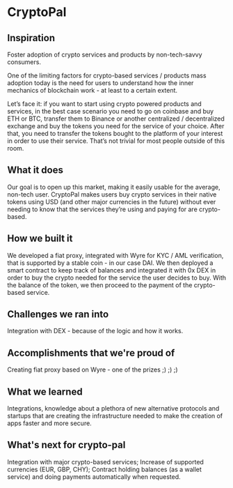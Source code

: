 # CryptoPal 

## Inspiration
Foster adoption of crypto services and products by non-tech-savvy consumers. 

One of the limiting factors for crypto-based services / products mass adoption today is the need for users to understand how the inner mechanics of blockchain work - at least to a certain extent.

Let’s face it: if you want to start using crypto powered products and services, in the best case scenario you need to go on coinbase and buy ETH or BTC, transfer them to Binance or another centralized / decentralized exchange and buy the tokens you need for the service of your choice. After that, you need to transfer the tokens bought to the platform of your interest in order to use their service. That’s not trivial for most people outside of this room. 

## What it does
Our goal is to open up this market, making it easily usable for the average, non-tech user. CryptoPal makes users buy crypto services in their native tokens using USD (and other major currencies in the future) without ever needing to know that the services they’re using and paying for are crypto-based.

## How we built it
We developed a fiat proxy, integrated with Wyre for KYC / AML verification, that is supported by a stable coin - in our case DAI. We then deployed a smart contract to keep track of balances and integrated it with 0x DEX in order to buy the crypto needed for the service the user decides to buy. With the balance of the token, we then proceed to the payment of the crypto-based service.

## Challenges we ran into
Integration with DEX - because of the logic and how it works.

## Accomplishments that we're proud of
Creating fiat proxy based on Wyre - one of the prizes ;) ;) ;)

## What we learned
Integrations, knowledge about a plethora of new alternative protocols and startups that are creating the infrastructure needed to make the creation of apps faster and more secure.

## What's next for crypto-pal
Integration with major crypto-based services;
Increase of supported currencies (EUR, GBP, CHY);
Contract holding balances (as a wallet service) and doing payments automatically when requested.
